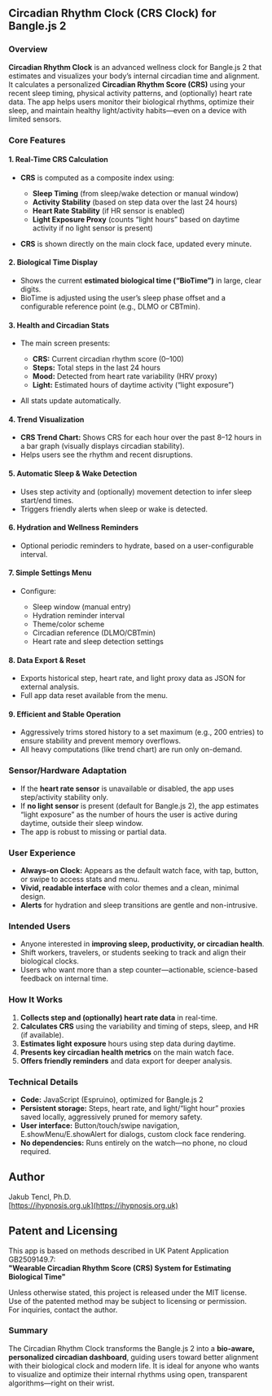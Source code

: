 ## Circadian Rhythm Clock (CRS Clock) for Bangle.js 2

### **Overview**

**Circadian Rhythm Clock** is an advanced wellness clock for Bangle.js 2 that estimates and visualizes your body’s internal circadian time and alignment. It calculates a personalized **Circadian Rhythm Score (CRS)** using your recent sleep timing, physical activity patterns, and (optionally) heart rate data. The app helps users monitor their biological rhythms, optimize their sleep, and maintain healthy light/activity habits—even on a device with limited sensors.

### **Core Features**

#### **1. Real-Time CRS Calculation**

* **CRS** is computed as a composite index using:

  * **Sleep Timing** (from sleep/wake detection or manual window)
  * **Activity Stability** (based on step data over the last 24 hours)
  * **Heart Rate Stability** (if HR sensor is enabled)
  * **Light Exposure Proxy** (counts “light hours” based on daytime activity if no light sensor is present)
* **CRS** is shown directly on the main clock face, updated every minute.

#### **2. Biological Time Display**

* Shows the current **estimated biological time (“BioTime”)** in large, clear digits.
* BioTime is adjusted using the user’s sleep phase offset and a configurable reference point (e.g., DLMO or CBTmin).

#### **3. Health and Circadian Stats**

* The main screen presents:

  * **CRS:** Current circadian rhythm score (0–100)
  * **Steps:** Total steps in the last 24 hours
  * **Mood:** Detected from heart rate variability (HRV proxy)
  * **Light:** Estimated hours of daytime activity (“light exposure”)
* All stats update automatically.

#### **4. Trend Visualization**

* **CRS Trend Chart:** Shows CRS for each hour over the past 8–12 hours in a bar graph (visually displays circadian stability).
* Helps users see the rhythm and recent disruptions.

#### **5. Automatic Sleep & Wake Detection**

* Uses step activity and (optionally) movement detection to infer sleep start/end times.
* Triggers friendly alerts when sleep or wake is detected.

#### **6. Hydration and Wellness Reminders**

* Optional periodic reminders to hydrate, based on a user-configurable interval.

#### **7. Simple Settings Menu**

* Configure:

  * Sleep window (manual entry)
  * Hydration reminder interval
  * Theme/color scheme
  * Circadian reference (DLMO/CBTmin)
  * Heart rate and sleep detection settings

#### **8. Data Export & Reset**

* Exports historical step, heart rate, and light proxy data as JSON for external analysis.
* Full app data reset available from the menu.

#### **9. Efficient and Stable Operation**

* Aggressively trims stored history to a set maximum (e.g., 200 entries) to ensure stability and prevent memory overflows.
* All heavy computations (like trend chart) are run only on-demand.

### **Sensor/Hardware Adaptation**

* If the **heart rate sensor** is unavailable or disabled, the app uses step/activity stability only.
* If **no light sensor** is present (default for Bangle.js 2), the app estimates “light exposure” as the number of hours the user is active during daytime, outside their sleep window.
* The app is robust to missing or partial data.

### **User Experience**

* **Always-on Clock:** Appears as the default watch face, with tap, button, or swipe to access stats and menu.
* **Vivid, readable interface** with color themes and a clean, minimal design.
* **Alerts** for hydration and sleep transitions are gentle and non-intrusive.


### **Intended Users**

* Anyone interested in **improving sleep, productivity, or circadian health**.
* Shift workers, travelers, or students seeking to track and align their biological clocks.
* Users who want more than a step counter—actionable, science-based feedback on internal time.

### **How It Works**

1. **Collects step and (optionally) heart rate data** in real-time.
2. **Calculates CRS** using the variability and timing of steps, sleep, and HR (if available).
3. **Estimates light exposure** hours using step data during daytime.
4. **Presents key circadian health metrics** on the main watch face.
5. **Offers friendly reminders** and data export for deeper analysis.

### **Technical Details**

* **Code:** JavaScript (Espruino), optimized for Bangle.js 2
* **Persistent storage:** Steps, heart rate, and light/“light hour” proxies saved locally, aggressively pruned for memory safety.
* **User interface:** Button/touch/swipe navigation, E.showMenu/E.showAlert for dialogs, custom clock face rendering.
* **No dependencies:** Runs entirely on the watch—no phone, no cloud required.

## Author

Jakub Tencl, Ph.D.  
[https://ihypnosis.org.uk](https://ihypnosis.org.uk)

## Patent and Licensing

This app is based on methods described in UK Patent Application GB2509149.7:  
**"Wearable Circadian Rhythm Score (CRS) System for Estimating Biological Time"**

Unless otherwise stated, this project is released under the MIT license.  
Use of the patented method may be subject to licensing or permission.  
For inquiries, contact the author.

### **Summary**

The Circadian Rhythm Clock transforms the Bangle.js 2 into a **bio-aware, personalized circadian dashboard**, guiding users toward better alignment with their biological clock and modern life.
It is ideal for anyone who wants to visualize and optimize their internal rhythms using open, transparent algorithms—right on their wrist.
